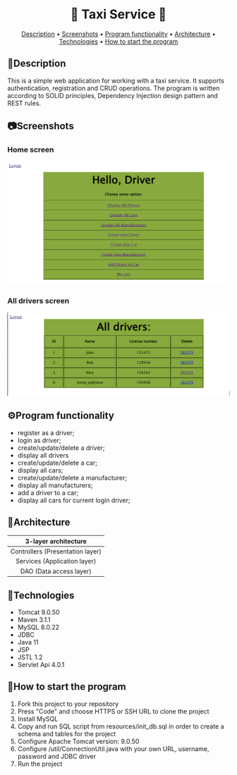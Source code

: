 <h1 align="center">
  🚕 Taxi Service 🚕
</h1>

<p align="center">
  <a href="#description">Description</a> •
  <a href="#screenshots">Screenshots</a> •
  <a href="#program-functionality">Program functionality</a> •
  <a href="#architecture">Architecture</a> •
  <a href="#technologies">Technologies</a> •
  <a href="#how-to-start-the-program">How to start the program</a> 
</p>

## 📃Description
This is a simple web application for working with a taxi service. It supports authentication, registration and CRUD operations.
The program is written according to SOLID principles, Dependency Injection design pattern and REST rules.

## 📷Screenshots
### Home screen
<img src="images/home.png" alt="Home page" width="652">

### All drivers screen
<img src="images/drivers.png" alt="All Drivers page" width="652">

## ⚙Program functionality
* register as a driver;
* login as driver;
* create/update/delete a driver;
* display all drivers
* create/update/delete a car;
* display all cars;
* create/update/delete a manufacturer;
* display all manufacturers;
* add a driver to a car;
* display all cars for current login driver;

## 🔧Architecture
|       3-layer architecture       |
|:--------------------------------:|
| Controllers (Presentation layer) |
|   Services (Application layer)   |
|     DAO (Data access layer)      |
## 🎯Technologies
* Tomcat 9.0.50
* Maven 3.1.1
* MySQL 8.0.22
* JDBC
* Java 11
* JSP
* JSTL 1.2
* Servlet Api 4.0.1
## 🔨How to start the program
1. Fork this project to your repository
2. Press "Code" and choose HTTPS or SSH URL to clone the project
3. Install MySQL
4. Copy and run SQL script from resources/init_db.sql in order to create a schema and tables for the project
5. Configure Apache Tomcat version: 9.0.50
6. Configure /util/ConnectionUtil.java with your own URL, username, password and JDBC driver
7. Run the project
